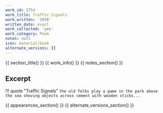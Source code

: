 ```yaml
---
work_id: 3754
work_title: Traffic Signals
work_written: '1976'
written_date: exact
work_collected: 'yes'
work_category: Poem
notes: null
icon: material/book
alternate_versions: []
---
```


{{ section_title() }}
{{ work_info() }}
{{ notes_section() }}
## Excerpt
!!! quote "Traffic Signals"
    ```
    the old folks play a game
    in the park above the sea
    shoving objects across cement
    with wooden sticks...
    ```

{{ appearances_section() }}
{{ alternate_versions_section() }}